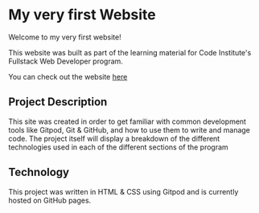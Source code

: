 # My very first Website

Welcome to my very first website! 

This website was built as part of the learning material for Code Institute's Fullstack Web Developer program.

You can check out the website [here](https://nfox13.github.io/my-first-website/)

## Project Description

This site was created in order to get familiar with common development tools like Gitpod, Git & GitHub, and how to use them to write and manage code. The project itself will display a breakdown of the different technologies used in each of the different sections of the program

## Technology

This project was written in HTML & CSS using Gitpod and is currently hosted on GitHub pages.